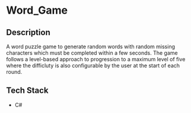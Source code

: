 # Word_Game

## Description
 A word puzzle game to generate random words with random missing characters which must be completed within a few seconds. The game follows a level-based approach to progression to a maximum level of five where the difficluty is also configurable by the user at the start of each round.

 ## Tech Stack 
 - C#
